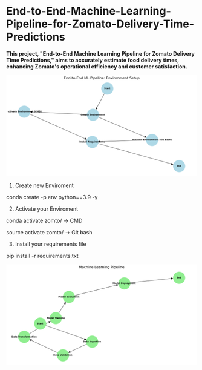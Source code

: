 # End-to-End-Machine-Learning-Pipeline-for-Zomato-Delivery-Time-Predictions
**This project, "End-to-End Machine Learning Pipeline for Zomato Delivery Time Predictions," aims to accurately estimate food delivery times, enhancing Zomato's operational efficiency and customer satisfaction.**

!["Setup for project"](1.png)

1. Create new Enviroment

conda create -p env python==3.9 -y

2. Activate your Enviroment

conda activate zomto/ -> CMD

source activate zomto/ -> Git bash

3. Install your requirements file

pip install -r requirements.txt

!["Workflow of project"](2.png)